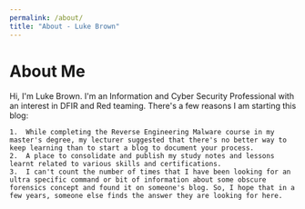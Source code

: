 ```yaml
---
permalink: /about/
title: "About - Luke Brown"
---
```

About Me
========

Hi, I'm Luke Brown. I'm an Information and Cyber Security Professional with an interest in DFIR and Red teaming. There's a few reasons I am starting this blog:

    1.  While completing the Reverse Engineering Malware course in my master's degree, my lecturer suggested that there's no better way to keep learning than to start a blog to document your process.
    2.  A place to consolidate and publish my study notes and lessons learnt related to various skills and certifications. 
    3.  I can't count the number of times that I have been looking for an ultra specific command or bit of information about some obscure forensics concept and found it on someone's blog. So, I hope that in a few years, someone else finds the answer they are looking for here.
